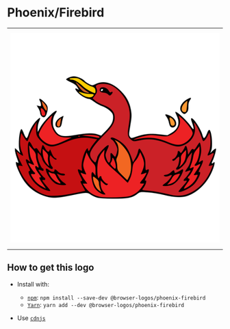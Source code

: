 # Phoenix/Firebird

<table>
    <tbody>
        <tr>
            <td height="512px" width="512px">
                <a href="./"><img width="500px" src="phoenix-firebird_512x512.png" alt="Phoenix/Firebird browser logo"></a>
            </td>
        <tr>
    </tbody>
</table>


## How to get this logo

* Install with:

  * [`npm`](https://www.npmjs.com/): `npm install --save-dev @browser-logos/phoenix-firebird`
  * [`Yarn`](https://yarnpkg.com/): `yarn add --dev @browser-logos/phoenix-firebird`

* Use [`cdnjs`](https://cdnjs.com/libraries/browser-logos)
